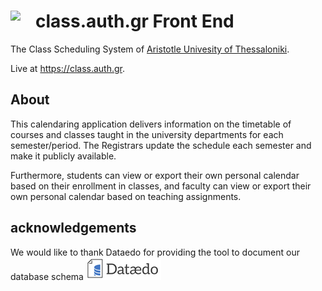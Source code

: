 # class.auth.gr Front End<img src="https://user-images.githubusercontent.com/6997990/33650415-90e07842-da6a-11e7-9f42-f8da1fd90f71.png" align="left" width="40">

The Class Scheduling System of [Aristotle Univesity of Thessaloniki](https://www.auth.gr/).

Live at https://class.auth.gr.

## About

This calendaring application delivers information on the timetable of courses and classes taught in the university departments for each semester/period. The Registrars update the schedule each semester and make it publicly available. 

Furthermore, students can view or export their own personal calendar based on their enrollment in classes, and faculty can view or export their own personal calendar based on teaching assignments.

## acknowledgements

We would like to thank Dataedo for providing the tool to document our database schema <img src="dataedo.png"/>
